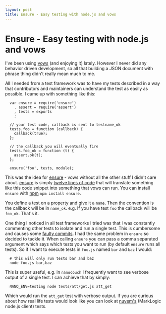 ```yaml
---
layout: post
title: Ensure - Easy testing with node.js and vows
---
```


# Ensure - Easy testing with node.js and vows

I've been using [vows][1] (and enjoying it) lately. However I never did any behavior driven development, so all that building a JSON document with phrase thing didn't really mean much to me.

All I needed from a test framework was to have my tests described in a way that contributors and maintainers can understand the test as easily as possible. I came up with something like this:

      var ensure = require('ensure')
        , assert = require('assert')
        , tests = exports
        ;
      
      // your test code, callback is sent to testname_ok
      tests.foo = function (callback) {
        callback(true);
      };
      
      // the callback you will eventually fire
      tests.foo_ok = function (t) {
        assert.ok(t);
      };
      
      ensure('foo', tests, module);

This was the idea for [ensure][3] - vows without all the other stuff I didn't care about. [ensure][3] is simply [twelve lines of code][4] that will translate something like this code snippet into something that vows can run. You can install `ensure` with [npm][5] `npm install ensure`. 

You define a test on a property and give it a `name`. Then the convention is the callback will be in `name_ok`. e.g. If you have test `foo` the callback will be `foo_ok`. That's it.

One thing I noticed in all test frameworks I tried was that I was constantly commenting other tests to isolate and run a single test. This is cumbersome and causes some [faulty commits][2]. I had the same problem in `ensure` so decided to tackle it. When calling `ensure` you can pass a comma separated argument which says which tests you want to run (by default `ensure` runs all tests). So if I want to execute tests in `foo.js` named `bar` and `baz` I would:

      # this will only run tests bar and baz
      node foo.js bar,baz

This is super useful, e.g. in `nanocouch` I frequently want to see verbose output of a single test. I can achieve that by simply:

      NANO_ENV=testing node tests/att/get.js att_get

Which would run the `att_get` test with verbose output. If you are curious about how real life tests would look like you can look at [nuvem's][6] (MarkLogic node.js client) tests.

[1]: http://vowsjs.org/
[2]: https://github.com/dscape/nuvem/commit/55adcd418c03d0b25308ca2a3b31a7f7677de27d#L1R11
[3]: https://github.com/dscape/ensure
[4]: https://github.com/dscape/ensure/blob/master/ensure.js
[6]: https://github.com/dscape/nuvem
[5]: http://npmjs.org
